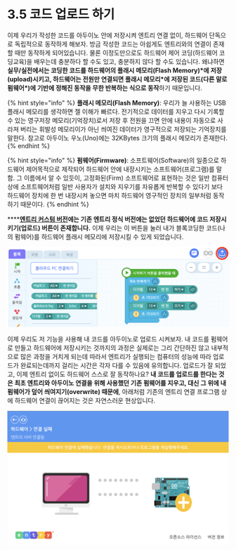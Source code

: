 # 3.5 코드 업로드 하기

이제 우리가 작성한 코드를 아두이노 안에 저장시켜 엔트리 연결 없이, 하드웨어 단독으로 독립적으로 동작하게 해보자. 방금 작성한 코드는 아쉽게도 엔트리와의 연결이 존재할 때만 동작하게 되어있습니다. 물론 이정도만으로도 하드웨어 제어 코딩\(하드웨어 코딩교육\)을 배우는데 충분하다 할 수도 있고, 충분하지 않다 할 수도 있습니다. 왜냐하면 **실무/실전에서는 코딩한 코드를 하드웨어의 플래시 메모리\(Flash Memory\)\*에 저장\(upload\)시키고, 하드웨어는 전원만 연결되면 플래시 메모리\*에 저장된 코드\(다른 말로 펌웨어\*\)에 기반에 정해진 동작을 무한 반복하는 식으로 동작**하기 때문입니다.

{% hint style="info" %}
**플래시 메모리\(Flash Memory\)**: 우리가 늘 사용하는 USB 플래시 메모리를 생각하면 젤 이해가 빠르다. 전기적으로 데이터를 지우고 다시 기록할 수 있는 영구저장 메모리\(기억장치\)로서 저장 후 전원을 끄면 안에 내용이 자동으로 사라져 버리는 휘발성 메모리이가 아닌 씌여진 데이터가 영구적으로 저장되는 기억장치를 말한다.  참고로 아두이노 우노\(Uno\)에는 32KBytes 크기의 플래시 메모리가 존재한다.
{% endhint %}

{% hint style="info" %}
**펌웨어\(Firmware\)**: 소프트웨어\(Software\)의 일종으로 하드웨어 제어목적으로 제작되어 하드웨어 안에 내장시키는 소프트웨어\(프로그램\)를 말함. 그 이름에서 알 수 있듯이, 고정화된\(Firm\) 소프트웨어로 표현하는 것은 일반 컴퓨터 상에 소프트웨어처럼 일반 사용자가 설치와 지우기를 자유롭게 반복할 수 있다기 보다 하드웨어 장치에 한 번 내장시켜 놓으면 마치 하드웨어 영구적인 장치의 일부처럼 동작하기 때문이다.
{% endhint %}

\*\*\*\*[**엔트리 커스텀 버전**](https://github.com/JeongJun-Lee/entry-offline)**에는 기존 엔트리 정식 버전에는 없었던 하드웨어에 코드 저장시키기\(업로드\) 버튼이 존재합니다.** 이제 우리는 이 버튼을 눌러 내가 블록코딩한 코드\(나의 펌웨어\)를 하드웨어 플래시 메모리에 저장시킬 수 있게 되었습니다.

![](../.gitbook/assets/upload.png)

이제 우리도 저 기능을 사용해 내 코드를 아두이노로 업로드 시켜보자. 내 코드를 펌웨어로 만들고 하드웨어에 저장시키는 것까지의 과정은 실제로는 그리 간단하진 않고 내부적으로 많은 과정을 거치게 되는데 따라서 엔트리가 실행되는 컴퓨터의 성능에 따라 업로드가 완료되는데까지 걸리는 시간은 각자 다를 수 있음에 유의합니다. 업로드가 잘 되었고, 이제 엔트리 없이도 하드웨어 스스로 잘 동작하나요? **내 코드를 업로드를 한다는 것은 최초 엔트리와 아두이노 연결을 위해 사용했던 기존 펌웨어를 지우고, 대신 그 위에 내 펌웨어가 덮어 씌여지기\(overwrite\) 때문에**, 아래처럼 기존의 엔트리 연결 프로그램 상에 하드웨어 연결이 끊어지는 것은 자연스러운 현상입니다.

![](../.gitbook/assets/image%20%286%29.png)




